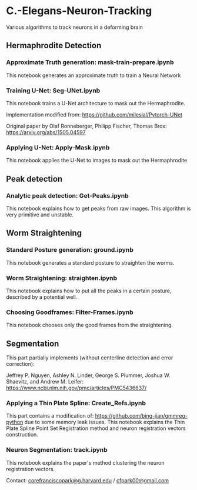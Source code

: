 # C.-Elegans-Neuron-Tracking
Various algorithms to track neurons in a deforming brain

## Hermaphrodite Detection

### Approximate Truth generation: mask-train-prepare.ipynb
This notebook generates an approximate truth to train a Neural Network

### Training U-Net: Seg-UNet.ipynb
This notebook trains a U-Net architecture to mask out the Hermaphrodite.

Implementation modified from: https://github.com/milesial/Pytorch-UNet

Original paper by Olaf Ronneberger, Philipp Fischer, Thomas Brox: https://arxiv.org/abs/1505.04597

### Applying U-Net: Apply-Mask.ipynb
This notebook applies the U-Net to images to mask out the Hermaphrodite

## Peak detection

### Analytic peak detection: Get-Peaks.ipynb
This notebook explains how to get peaks from raw images. This algorithm is very primitive and unstable.

## Worm Straightening

### Standard Posture generation: ground.ipynb
This notebook generates a standard posture to straighten the worms.

### Worm Straightening: straighten.ipynb
This notebook explains how to put all the peaks in a certain posture, described by a potential well.

### Choosing Goodframes: Filter-Frames.ipynb
This notebook chooses only the good frames from the straightening.

## Segmentation
This part partially implements (without centerline detection and error correction):

Jeffrey P. Nguyen, Ashley N. Linder, George S. Plummer, Joshua W. Shaevitz, and Andrew M. Leifer: https://www.ncbi.nlm.nih.gov/pmc/articles/PMC5436637/

### Applying a Thin Plate Spline: Create_Refs.ipynb
This part contains a modification of: https://github.com/bing-jian/gmmreg-python due to some memory leak issues.
This notebook explains the Thin Plate Spline Point Set Registration method and neuron registration vectors construction.

### Neuron Segmentation: track.ipynb
This notebook explains the paper's method clustering the neuron registration vectors.

Contact: corefranciscopark@g.harvard.edu / cfpark00@gmail.com

